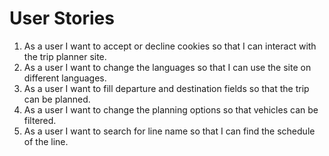 # User Stories


1. As a user I want to accept or decline cookies so that I can interact with the trip planner site.
2. As a user I want to change the languages so that I can use the site on different languages.
3. As a user I want to fill departure and destination fields so that the trip can be planned.
4. As a user I want to change the planning options so that vehicles can be filtered.
5. As a user I want to search for line name so that I can find the schedule of the line.


